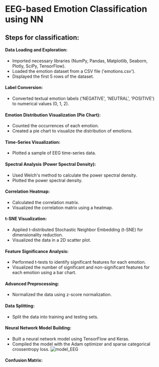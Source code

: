 # EEG-based Emotion Classification using NN

## Steps for classification:

#### Data Loading and Exploration:
- Imported necessary libraries (NumPy, Pandas, Matplotlib, Seaborn, Plotly, SciPy, TensorFlow).
- Loaded the emotion dataset from a CSV file ('emotions.csv').
- Displayed the first 5 rows of the dataset.
#### Label Conversion:
- Converted textual emotion labels ('NEGATIVE', 'NEUTRAL', 'POSITIVE') to numerical values (0, 1, 2).
#### Emotion Distribution Visualization (Pie Chart):
- Counted the occurrences of each emotion.
- Created a pie chart to visualize the distribution of emotions.
#### Time-Series Visualization:
- Plotted a sample of EEG time-series data.
#### Spectral Analysis (Power Spectral Density):
- Used Welch's method to calculate the power spectral density.
- Plotted the power spectral density.
#### Correlation Heatmap:
- Calculated the correlation matrix.
- Visualized the correlation matrix using a heatmap.
#### t-SNE Visualization:
- Applied t-distributed Stochastic Neighbor Embedding (t-SNE) for dimensionality reduction.
- Visualized the data in a 2D scatter plot.
#### Feature Significance Analysis:
- Performed t-tests to identify significant features for each emotion.
- Visualized the number of significant and non-significant features for each emotion using a bar chart.
#### Advanced Preprocessing:
- Normalized the data using z-score normalization.
#### Data Splitting:
- Split the data into training and testing sets.
#### Neural Network Model Building:
- Built a neural network model using TensorFlow and Keras.
- Compiled the model with the Adam optimizer and sparse categorical crossentropy loss.
![model_EEG](https://github.com/sudiptosuvro/EEG-emotion/assets/147235323/93404013-a362-4a2b-993c-6ecbc044bbf8)
#### Confusion Matrix:

